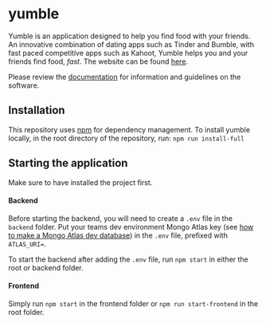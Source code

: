 # yumble

Yumble is an application designed to help you find food with your friends. An innovative combination of dating apps such as Tinder and Bumble, with fast paced competitive apps such as Kahoot, Yumble helps you and your friends find food, *fast*. The website can be found [here](https://yumble.xyz).

Please review the [documentation](https://github.com/we-are-number-1/yumble/wiki) for information and guidelines on the software.

## Installation

This repository uses [npm](https://www.npmjs.com/get-npm) for dependency management. To install yumble locally, in the root directory of the repository, run:
```npm run install-full```

## Starting the application

Make sure to have installed the project first.

#### Backend

Before starting the backend, you will need to create a `.env` file in the `backend` folder. Put your teams dev environment Mongo Atlas key (see [how to make a Mongo Atlas dev database]()) in the `.env` file, prefixed with `ATLAS_URI=`. 

To start the backend after adding the `.env` file, run `npm start` in either the root or backend folder.

#### Frontend

Simply run `npm start` in the frontend folder or `npm run start-frontend` in the root folder.